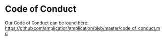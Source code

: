 # Code of Conduct

Our Code of Conduct can be found here: <https://github.com/amplication/amplication/blob/master/code_of_conduct.md>
